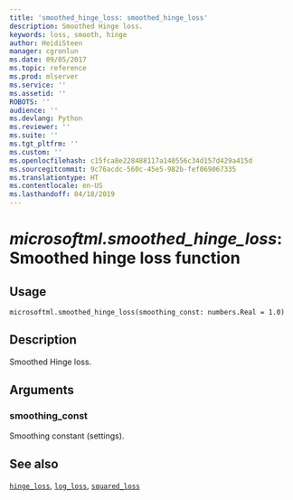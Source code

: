 ```yaml
---
title: 'smoothed_hinge_loss: smoothed_hinge_loss'
description: Smoothed Hinge loss.
keywords: loss, smooth, hinge
author: HeidiSteen
manager: cgronlun
ms.date: 09/05/2017
ms.topic: reference
ms.prod: mlserver
ms.service: ''
ms.assetid: ''
ROBOTS: ''
audience: ''
ms.devlang: Python
ms.reviewer: ''
ms.suite: ''
ms.tgt_pltfrm: ''
ms.custom: ''
ms.openlocfilehash: c15fca8e228488117a140556c34d157d429a415d
ms.sourcegitcommit: 9c76acdc-560c-45e5-982b-fef069067335
ms.translationtype: HT
ms.contentlocale: en-US
ms.lasthandoff: 04/18/2019
---
```

# <a name="microsoftmlsmoothedhingeloss-smoothed-hinge-loss-function"></a>*microsoftml.smoothed_hinge_loss*: Smoothed hinge loss function





## <a name="usage"></a>Usage



```
microsoftml.smoothed_hinge_loss(smoothing_const: numbers.Real = 1.0)
```





## <a name="description"></a>Description

Smoothed Hinge loss.


## <a name="arguments"></a>Arguments


### <a name="smoothingconst"></a>smoothing_const

Smoothing constant (settings).


## <a name="see-also"></a>See also

[`hinge_loss`](hinge-loss.md), [`log_loss`](log-loss.md), [`squared_loss`](squared-loss.md)
